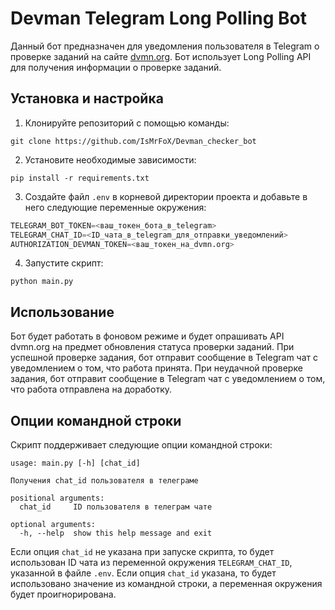 # Devman Telegram Long Polling Bot

Данный бот предназначен для уведомления пользователя в Telegram о проверке заданий на сайте [dvmn.org](https://dvmn.org/). Бот использует Long Polling API для получения информации о проверке заданий.

## Установка и настройка

1. Клонируйте репозиторий с помощью команды:

```
git clone https://github.com/IsMrFoX/Devman_checker_bot
```

2. Установите необходимые зависимости:

```
pip install -r requirements.txt
```

3. Создайте файл `.env` в корневой директории проекта и добавьте в него следующие переменные окружения:

```Python
TELEGRAM_BOT_TOKEN=<ваш_токен_бота_в_telegram>
TELEGRAM_CHAT_ID=<ID_чата_в_telegram_для_отправки_уведомлений>
AUTHORIZATION_DEVMAN_TOKEN=<ваш_токен_на_dvmn.org>
```

4. Запустите скрипт:

```
python main.py
```

## Использование

Бот будет работать в фоновом режиме и будет опрашивать API dvmn.org на предмет обновления статуса проверки заданий. При успешной проверке задания, бот отправит сообщение в Telegram чат с уведомлением о том, что работа принята. При неудачной проверке задания, бот отправит сообщение в Telegram чат с уведомлением о том, что работа отправлена на доработку.

## Опции командной строки

Скрипт поддерживает следующие опции командной строки:

```
usage: main.py [-h] [chat_id]

Получения chat_id пользователя в телеграме

positional arguments:
  chat_id     ID пользователя в телеграм чате

optional arguments:
  -h, --help  show this help message and exit
```

Если опция `chat_id` не указана при запуске скрипта, то будет использован ID чата из переменной окружения `TELEGRAM_CHAT_ID`, указанной в файле `.env`. Если опция `chat_id` указана, то будет использовано значение из командной строки, а переменная окружения будет проигнорирована.

